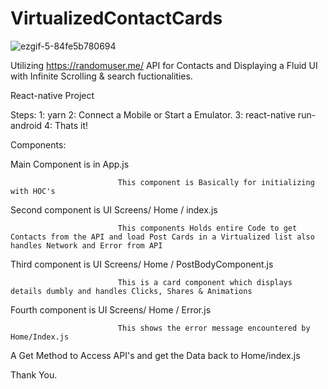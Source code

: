 # VirtualizedContactCards

![ezgif-5-84fe5b780694](https://user-images.githubusercontent.com/15027672/96854518-3653ec00-1479-11eb-85a6-e65a37a964b1.gif)


Utilizing https://randomuser.me/ API for Contacts and Displaying a Fluid UI with Infinite Scrolling & search fuctionalities.

React-native Project

Steps:
1: yarn
2: Connect a Mobile or Start a Emulator.
3: react-native run-android
4: Thats it!

Components:

Main Component is in App.js

                            This component is Basically for initializing with HOC's 

Second component is UI Screens/ Home / index.js

                            This components Holds entire Code to get Contacts from the API and load Post Cards in a Virtualized list also handles Network and Error from API

Third component is UI Screens/ Home / PostBodyComponent.js
                      
                            This is a card component which displays details dumbly and handles Clicks, Shares & Animations

Fourth component is UI Screens/ Home / Error.js
               
                            This shows the error message encountered by Home/Index.js

A Get Method to Access API's and get the Data back to Home/index.js


Thank You.

